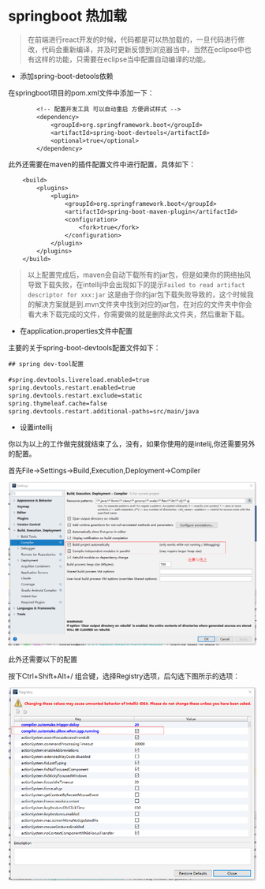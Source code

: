 # springboot 热加载

> 在前端进行react开发的时候，代码都是可以热加载的，一旦代码进行修改，代码会重新编译，并及时更新反馈到浏览器当中，当然在eclipse中也有这样的功能，只需要在eclipse当中配置自动编译的功能。

* 添加spring-boot-detools依赖

在springboot项目的pom.xml文件中添加一下：

```markup
        <!-- 配置开发工具 可以自动重启 方便调试样式 -->
        <dependency>
            <groupId>org.springframework.boot</groupId>
            <artifactId>spring-boot-devtools</artifactId>
            <optional>true</optional>
        </dependency>
```

此外还需要在maven的插件配置文件中进行配置，具体如下：

```markup
    <build>
        <plugins>
            <plugin>
                <groupId>org.springframework.boot</groupId>
                <artifactId>spring-boot-maven-plugin</artifactId>
                <configuration>
                    <fork>true</fork>
                </configuration>
            </plugin>
        </plugins>
    </build>
```

> 以上配置完成后，maven会自动下载所有的jar包，但是如果你的网络抽风导致下载失败，在intellij中会出现如下的提示`Failed to read artifact descriptor for xxx:jar` 这是由于你的jar包下载失败导致的，这个时候我的解决方案就是到.mvn文件夹中找到对应的jar包，在对应的文件夹中你会看大未下载完成的文件，你需要做的就是删除此文件夹，然后重新下载。

* 在application.properties文件中配置

主要的关于spring-boot-devtools配置文件如下：

```text
## spring dev-tool配置

#spring.devtools.livereload.enabled=true
spring.devtools.restart.enabled=true
spring.devtools.restart.exclude=static
spring.thymeleaf.cache=false
spring.devtools.restart.additional-paths=src/main/java
```

* 设置intellij

你以为以上的工作做完就就结束了么，没有，如果你使用的是intelij,你还需要另外的配置。

首先File-&gt;Settings-&gt;Build,Execution,Deployment-&gt;Compiler

![intellij&#x914D;&#x7F6E;](../.gitbook/assets/springboot2.png)

此外还需要以下的配置

按下Ctrl+Shift+Alt+/ 组合键，选择Registry选项，后勾选下图所示的选项：

![&#x8BBE;&#x7F6E;&#x7ACB;&#x5373;&#x7F16;&#x8BD1;](../.gitbook/assets/springboot3.png)


